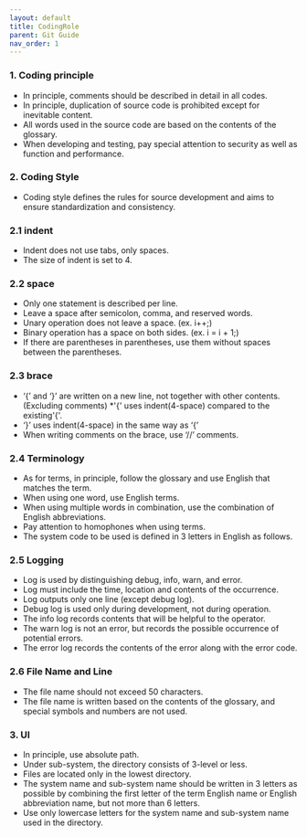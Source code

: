 ```yaml
---
layout: default
title: CodingRole
parent: Git Guide
nav_order: 1
---
```



### 1. Coding principle
* In principle, comments should be described in detail in all codes.
* In principle, duplication of source code is prohibited except for inevitable content.
* All words used in the source code are based on the contents of the glossary.
* When developing and testing, pay special attention to security as well as function and performance.


### 2. Coding Style
* Coding style defines the rules for source development and aims to ensure standardization and consistency.

### 2.1 indent
* Indent does not use tabs, only spaces.
* The size of indent is set to 4.

### 2.2 space
* Only one statement is described per line.
* Leave a space after semicolon, comma, and reserved words.
* Unary operation does not leave a space. (ex. i++;)
* Binary operation has a space on both sides. (ex. i = i + 1;)
* If there are parentheses in parentheses, use them without spaces between the parentheses.

### 2.3 brace
* ‘{’ and ‘}’ are written on a new line, not together with other contents. (Excluding comments)
*'{' uses indent(4-space) compared to the existing'{'.
* ‘}’ uses indent(4-space) in the same way as ‘{’
* When writing comments on the brace, use ‘//’ comments.

### 2.4 Terminology
* As for terms, in principle, follow the glossary and use English that matches the term.
* When using one word, use English terms.
* When using multiple words in combination, use the combination of English abbreviations.
* Pay attention to homophones when using terms.
* The system code to be used is defined in 3 letters in English as follows.

### 2.5 Logging
* Log is used by distinguishing debug, info, warn, and error.
* Log must include the time, location and contents of the occurrence.
* Log outputs only one line (except debug log).
* Debug log is used only during development, not during operation.
* The info log records contents that will be helpful to the operator.
* The warn log is not an error, but records the possible occurrence of potential errors.
* The error log records the contents of the error along with the error code.
 
### 2.6 File Name and Line
* The file name should not exceed 50 characters.
* The file name is written based on the contents of the glossary, and special symbols and numbers are not used.


### 3. UI
* In principle, use absolute path.
* Under sub-system, the directory consists of 3-level or less.
* Files are located only in the lowest directory.
* The system name and sub-system name should be written in 3 letters as possible by combining the first letter of the term English name or English abbreviation name, but not more than 6 letters.
* Use only lowercase letters for the system name and sub-system name used in the directory.
